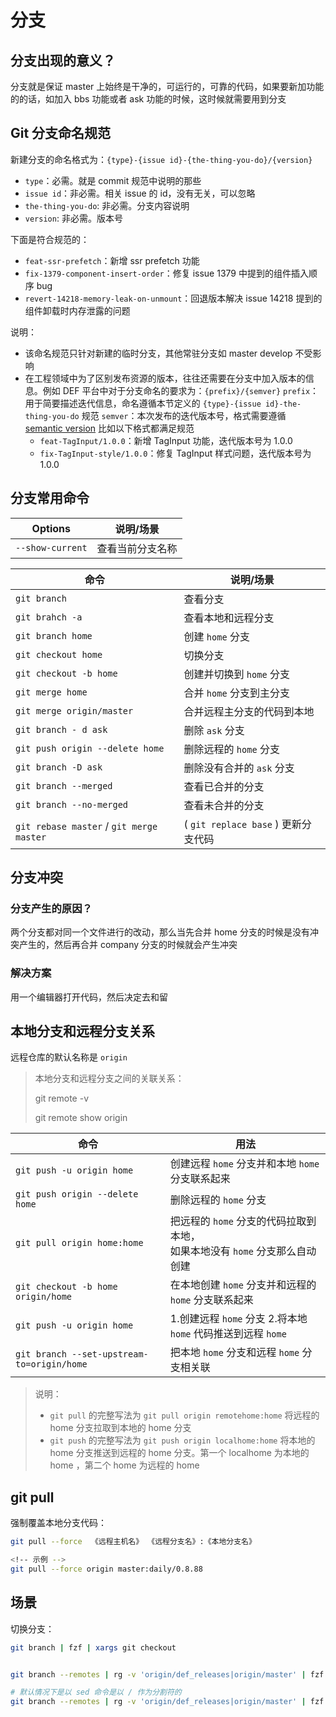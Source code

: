 # 分支

## 分支出现的意义？

分支就是保证 master 上始终是干净的，可运行的，可靠的代码，如果要新加功能的的话，如加入 bbs 功能或者 ask 功能的时候，这时候就需要用到分支

## Git 分支命名规范

新建分支的命名格式为：`{type}-{issue id}-{the-thing-you-do}/{version}`

- `type`：必需。就是 commit 规范中说明的那些
- `issue id`：非必需。相关 issue 的 id，没有无关，可以忽略
- `the-thing-you-do`: 非必需。分支内容说明
- `version`: 非必需。版本号

下面是符合规范的：

- `feat-ssr-prefetch`：新增 ssr prefetch 功能
- `fix-1379-component-insert-order`：修复 issue 1379 中提到的组件插入顺序 bug
- `revert-14218-memory-leak-on-unmount`：回退版本解决 issue 14218 提到的组件卸载时内存泄露的问题

说明：

- 该命名规范只针对新建的临时分支，其他常驻分支如 master develop 不受影响
- 在工程领域中为了区别发布资源的版本，往往还需要在分支中加入版本的信息。例如 DEF 平台中对于分支命名的要求为：`{prefix}/{semver}`
  `prefix`：用于简要描述迭代信息，命名遵循本节定义的 `{type}-{issue id}-the-thing-you-do` 规范
  `semver`：本次发布的迭代版本号，格式需要遵循 [semantic version](https://semver.org/lang/zh-CN/?spm=a2o8t.11089562.0.0.ea766654D5ovLk)
  比如以下格式都满足规范
  - `feat-TagInput/1.0.0`：新增 TagInput 功能，迭代版本号为 1.0.0
  - `fix-TagInput-style/1.0.0`：修复 TagInput 样式问题，迭代版本号为 1.0.0

## 分支常用命令

| Options          | 说明/场景        |
| ---------------- | ---------------- |
| `--show-current` | 查看当前分支名称 |

| 命令                                     | 说明/场景                           |
| ---------------------------------------- | ----------------------------------- |
| `git branch`                             | 查看分支                            |
| `git brahch -a`                          | 查看本地和远程分支                  |
| `git branch home`                        | 创建 `home` 分支                    |
| `git checkout home`                      | 切换分支                            |
| `git checkout -b home`                   | 创建并切换到 `home` 分支            |
| `git merge home`                         | 合并 `home` 分支到主分支            |
| `git merge origin/master`                | 合并远程主分支的代码到本地          |
| `git branch - d ask`                     | 删除 `ask` 分支                     |
| `git push origin --delete home`          | 删除远程的 `home` 分支              |
| `git branch -D ask`                      | 删除没有合并的 `ask` 分支           |
| `git branch --merged`                    | 查看已合并的分支                    |
| `git branch --no-merged`                 | 查看未合并的分支                    |
| `git rebase master` / `git merge master` | ( `git replace base` ) 更新分支代码 |

## 分支冲突

### 分支产生的原因？

两个分支都对同一个文件进行的改动，那么当先合并 home 分支的时候是没有冲突产生的，然后再合并 company 分支的时候就会产生冲突

### 解决方案

用一个编辑器打开代码，然后决定去和留

## 本地分支和远程分支关系

远程仓库的默认名称是 `origin`

> 本地分支和远程分支之间的关联关系：
>
> git remote -v
>
> git remote show origin

| 命令                                       | 用法                                                                             |
| ------------------------------------------ | -------------------------------------------------------------------------------- |
| `git push -u origin home`                  | 创建远程 `home` 分支并和本地 `home` 分支联系起来                                 |
| `git push origin --delete home`            | 删除远程的 `home` 分支                                                           |
| `git pull origin home:home`                | 把远程的 `home` 分支的代码拉取到本地，<br />如果本地没有 `home` 分支那么自动创建 |
| `git checkout -b home origin/home`         | 在本地创建 `home` 分支并和远程的 `home` 分支联系起来                             |
| `git push -u origin home`                  | 1.创建远程 `home` 分支 2.将本地 `home` 代码推送到远程 `home`                     |
| `git branch --set-upstream-to=origin/home` | 把本地 `home` 分支和远程 `home` 分支相关联                                       |

> 说明：
>
> - `git pull` 的完整写法为 `git pull origin remotehome:home` 将远程的 home 分支拉取到本地的 home 分支
> - `git push` 的完整写法为 `git push origin localhome:home` 将本地的 home 分支推送到远程的 home 分支。第一个 localhome 为本地的 home ，第二个 home 为远程的 home

## git pull

强制覆盖本地分支代码：

```bash
git pull --force  《远程主机名》 《远程分支名》:《本地分支名》

<!-- 示例 -->
git pull --force origin master:daily/0.8.88
```

## 场景

切换分支：

```bash
git branch | fzf | xargs git checkout


git branch --remotes | rg -v 'origin/def_releases|origin/master' | fzf | sed 's|^ *origin/||' | xargs git checkout

# 默认情况下是以 sed 命令是以 / 作为分割符的
git branch --remotes | rg -v 'origin/def_releases|origin/master' | fzf | sed 's/^ *origin\///' | xargs git checkout
```
